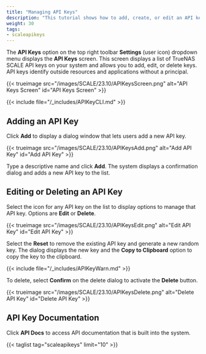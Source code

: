```yaml
---
title: "Managing API Keys"
description: "This tutorial shows how to add, create, or edit an API key in TrueNAS SCALE."
weight: 30
tags:
- scaleapikeys
---
```


The **API Keys** option on the top right toolbar **Settings** (user icon) dropdown menu displays the **API Keys** screen.
This screen displays a list of TrueNAS SCALE API keys on your system and allows you to add, edit, or delete keys.
API keys identify outside resources and applications without a principal.

{{< trueimage src="/images/SCALE/23.10/APIKeysScreen.png" alt="API Keys Screen" id="API Keys Screen" >}}

{{< include file="/_includes/APIKeyCLI.md" >}}

## Adding an API Key

Click **Add** to display a dialog window that lets users add a new API key.

{{< trueimage src="/images/SCALE/23.10/APIKeysAdd.png" alt="Add API Key" id="Add API Key" >}}

Type a descriptive name and click **Add**. The system displays a confirmation dialog and adds a new API key to the list.

## Editing or Deleting an API Key

Select the <span class="iconify" data-icon="eva:more-vertical-outline"></span> icon for any API key on the list to display options to manage that API key. Options are **Edit** or **Delete**.

{{< trueimage src="/images/SCALE/23.10/APIKeysEdit.png" alt="Edit API Key" id="Edit API Key" >}}

Select the **Reset** to remove the existing API key and generate a new random key. The dialog displays the new key and the **Copy to Clipboard** option to copy the key to the clipboard.

{{< include file="/_includes/APIKeyWarn.md" >}}

To delete, select **Confirm** on the delete dialog to activate the **Delete** button.

{{< trueimage src="/images/SCALE/23.10/APIKeysDelete.png" alt="Delete API Key" id="Delete API Key" >}}

## API Key Documentation

Click **API Docs** to access API documentation that is built into the system.

{{< taglist tag="scaleapikeys" limit="10" >}}
